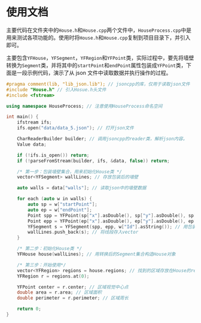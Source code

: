 # 使用文档

主要代码在文件夹中的`House.h`和`House.cpp`两个文件中，`HouseProcess.cpp`中是用来测试各项功能的。使用时将`House.h`和`House.cpp`复制到项目目录下，并引入即可。

主要包含`YFHouse`，`YFSegment`，`YFRegion`和`YFPoint`类，实际过程中，要先将墙壁转换为`Segment`类，并将其中的`startPoint`和`endPoint`属性包装成`YFPoint`类，下面是一段示例代码，演示了从 json 文件中读取数据并执行操作的过程。

```C++
#pragma comment(lib, "lib_json.lib"); // jsoncpp的库，仅用于读取json文件
#include "House.h" // 引入Hosue.h头文件
#include <fstream>

using namespace HouseProcess; // 注意使用HouseProcess命名空间

int main() {
    ifstream ifs;
    ifs.open("data/data_5.json"); // 打开json文件

    CharReaderBuilder builder; // 调用jsoncpp的reader类，解析json内容。
    Value data;

    if (!ifs.is_open()) return;
    if (!parseFromStream(builder, ifs, &data, false)) return;

    /* 第一步：包装墙壁集合，用来初始化House类 */
    vector<YFSegment> wallLines; // 存放包装后的墙壁

    auto walls = data["walls"]; // 读取json中的墙壁数据

    for each (auto w in walls) {
        auto sp = w["startPoint"];
        auto ep = w["endPoint"];
        Point spp = YFPoint(sp["x"].asDouble(), sp["y"].asDouble(), sp["bulge"].asDouble(), sp["Id"].asString()); // 将startPoint包装为Point类
        Point epp = YFPoint(ep["x"].asDouble(), ep["y"].asDouble(), ep["bulge"].asDouble(), ep["Id"].asString()); // 将endPoint包装为Point类
        YFSegment s = YFSegment(spp, epp, w["Id"].asString()); // 用包装后的Point与Id初始化一条线段
        wallLines.push_back(s); // 将线段存入vector
    }

    /* 第二步：初始化House类 */
    YFHouse house(wallLines); // 用转换后的Segment集合构造House对象

    /* 第三步：开始使用*/
    vector<YFRegion> regions = house.regions; // 找到的区域存放在House的regions属性中
    YFRegion r = regions.at(0);

    YFPoint center = r.center; // 区域视觉中心点
    double area = r.area; // 区域面积
    double perimeter = r.perimeter; // 区域周长

    return 0;
}

```
